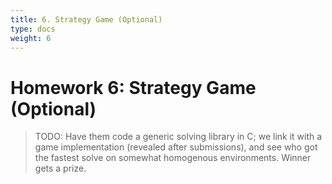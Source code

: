 ```yaml
---
title: 6. Strategy Game (Optional)
type: docs
weight: 6
---
```


# Homework 6: Strategy Game (Optional)

> TODO: Have them code a generic solving library in C; we link it with a game implementation (revealed after submissions), and see who got the fastest solve on somewhat homogenous environments. Winner gets a prize.
